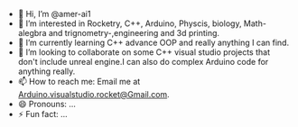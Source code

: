 - 👋 Hi, I’m @amer-ai1
- 👀 I’m interested in Rocketry, C++, Arduino, Physcis, biology, Math-alegbra and trignometry-,engineering and 3d printing.
- 🌱 I’m currently learning C++ advance OOP and really anything I can find.
- 💞️ I’m looking to collaborate on some C++ visual studio projects that don't include unreal engine.I can also do complex Arduino code for anything really.
- 📫 How to reach me: Email me at Arduino.visualstudio.rocket@Gmail.com.
- 😄 Pronouns: ...
- ⚡ Fun fact: ...

<!---
amer-ai1/amer-ai1 is a ✨ special ✨ repository because its `README.md` (this file) appears on your GitHub profile.
You can click the Preview link to take a look at your changes.
--->
